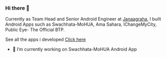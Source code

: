 ### Hi there 👋

Currently as Team Head and Senior Android Engineer at [Janaagraha](https://www.janaagraha.org/i-change-my-city/), I built Android Apps such as Swachhata-MoHUA, Ama Sahara, IChangeMyCity, Public Eye- The Official BTP.

See all the apps i developed [Click here](https://play.google.com/store/apps/developer?id=Janaagraha)

- 🔭 I’m currently working on Swachhata-MoHUA Android App

<!--- 
- 👯 I’m looking to collaborate on ...
- 🤔 I’m looking for help with ...
- 💬 Ask me about ...
- 📫 How to reach me: ...
- 😄 Pronouns: ...
- ⚡ Fun fact: ...

--->
